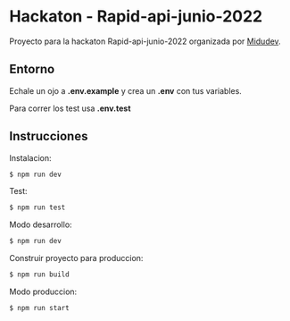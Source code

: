 # Hackaton - Rapid-api-junio-2022

Proyecto para la hackaton Rapid-api-junio-2022 organizada por [Midudev](https://github.com/midudev).

## Entorno
Echale un ojo a **.env.example** y crea un **.env** con tus variables.

Para correr los test usa **.env.test**

## Instrucciones

Instalacion:
```sh
$ npm run dev
```
Test:
```sh
$ npm run test
```
Modo desarrollo:
```sh
$ npm run dev
```
Construir proyecto para produccion:
```sh
$ npm run build
```
Modo produccion:
```sh
$ npm run start
```